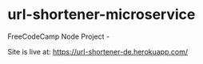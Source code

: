 # url-shortener-microservice
FreeCodeCamp Node Project - 

Site is live at:
https://url-shortener-de.herokuapp.com/
